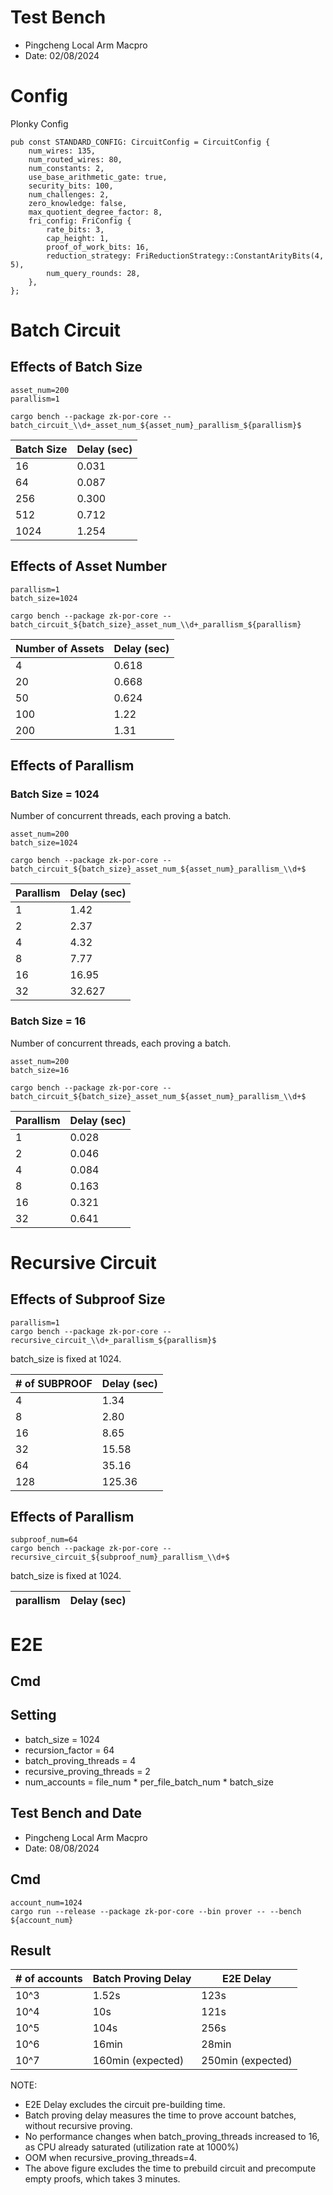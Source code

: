 # Test Bench
* Pingcheng Local Arm Macpro
* Date: 02/08/2024

# Config 
Plonky Config
```
pub const STANDARD_CONFIG: CircuitConfig = CircuitConfig {
    num_wires: 135,
    num_routed_wires: 80,
    num_constants: 2,
    use_base_arithmetic_gate: true,
    security_bits: 100,
    num_challenges: 2,
    zero_knowledge: false,
    max_quotient_degree_factor: 8,
    fri_config: FriConfig {
        rate_bits: 3,
        cap_height: 1,
        proof_of_work_bits: 16,
        reduction_strategy: FriReductionStrategy::ConstantArityBits(4, 5),
        num_query_rounds: 28,
    },
};
```

# Batch Circuit
## Effects of Batch Size
```
asset_num=200
parallism=1

cargo bench --package zk-por-core -- batch_circuit_\\d+_asset_num_${asset_num}_parallism_${parallism}$
```
| Batch Size  | Delay (sec) |
|---|---|
| 16  | 0.031|
| 64 | 0.087|
| 256 |0.300|
| 512 |0.712|
| 1024 |1.254|

## Effects of Asset Number
```
parallism=1
batch_size=1024

cargo bench --package zk-por-core -- batch_circuit_${batch_size}_asset_num_\\d+_parallism_${parallism}
```
| Number of Assets  | Delay (sec) |
|---|---|
| 4 | 0.618|
| 20 | 0.668 | 
| 50 | 0.624 |
| 100 | 1.22 | 
| 200 | 1.31 | 

## Effects of Parallism
### Batch Size = 1024
Number of concurrent threads, each proving a batch. 
```
asset_num=200
batch_size=1024

cargo bench --package zk-por-core -- batch_circuit_${batch_size}_asset_num_${asset_num}_parallism_\\d+$
```

| Parallism  | Delay (sec) |
|---|---|
| 1 | 1.42|
| 2 | 2.37|
| 4 | 4.32|
| 8 | 7.77|
| 16 | 16.95|
| 32 | 32.627|

### Batch Size = 16
Number of concurrent threads, each proving a batch. 
```
asset_num=200
batch_size=16

cargo bench --package zk-por-core -- batch_circuit_${batch_size}_asset_num_${asset_num}_parallism_\\d+$
```

| Parallism  | Delay (sec) |
|---|---|
| 1 | 0.028|
| 2 | 0.046|
| 4 | 0.084|
| 8 | 0.163|
| 16 | 0.321|
| 32 | 0.641|

# Recursive Circuit
## Effects of Subproof Size
```
parallism=1
cargo bench --package zk-por-core -- recursive_circuit_\\d+_parallism_${parallism}$
```
batch_size is fixed at 1024. 

| # of SUBPROOF  | Delay (sec) |
|---|---|
| 4  | 1.34  |
| 8  | 2.80  |
| 16 | 8.65  |
| 32 | 15.58 |
| 64 | 35.16 |
| 128 | 125.36 |

## Effects of Parallism
```
subproof_num=64
cargo bench --package zk-por-core -- recursive_circuit_${subproof_num}_parallism_\\d+$

```
batch_size is fixed at 1024. 

| parallism   | Delay (sec) |
|---|---|


# E2E
## Cmd
## Setting
* batch_size = 1024
* recursion_factor = 64
* batch_proving_threads = 4
* recursive_proving_threads = 2
* num_accounts = file_num * per_file_batch_num * batch_size

## Test Bench and Date
* Pingcheng Local Arm Macpro
* Date: 08/08/2024

## Cmd
```
account_num=1024
cargo run --release --package zk-por-core --bin prover -- --bench ${account_num}
```

## Result
| # of accounts  | Batch Proving Delay | E2E Delay |
|---|---|---|
| 10^3 | 1.52s  | 123s|
| 10^4 | 10s | 121s |
| 10^5 |104s| 256s| 
| 10^6 |16min |28min|
| 10^7 | 160min (expected) | 250min (expected) | 

NOTE:
* E2E Delay excludes the circuit pre-building time. 
* Batch proving delay measures the time to prove account batches, without recursive proving. 
* No performance changes when batch_proving_threads increased to 16, as CPU already saturated (utilization rate at 1000%)
* OOM when recursive_proving_threads=4. 
* The above figure excludes the time to prebuild circuit and precompute empty proofs, which takes 3 minutes. 

